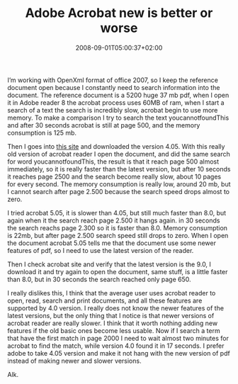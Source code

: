 ﻿---
title: "Adobe Acrobat new is better or worse"
description: ""
date: 2008-09-01T05:00:37+02:00
draft: false
tags: [Uncategorized]
categories: [General]
---
I’m working with OpenXml format of office 2007, so I keep the reference document open because I constantly need to search information into the document. The reference document is a 5200 huge 37 mb pdf, when I open it in Adobe reader 8 the acrobat process uses 60MB of ram, when I start a search of a text the search is incredibly slow, acrobat begin to use more memory. To make a comparison I try to search the text youcannotfoundThis and after 30 seconds acrobat is still at page 500, and the memory consumption is 125 mb.

Then I goes into [this site](http://www.oldapps.com/acrobat_reader.htm) and downloaded the version 4.05. With this really old version of acrobat reader I open the document, and did the same search for word youcannotfoundThis, the result is that it reach page 500 almost immediately, so it is really faster than the latest version, but after 10 seconds it reaches page 2500 and the search become really slow, about 10 pages for every second. The memory consumption is really low, around 20 mb, but I cannot search after page 2.500 because the search speed drops almost to zero.

I tried acrobat 5.05, it is slower than 4.05, but still much faster than 8.0, but again when it the search reach page 2.500 it hangs again. in 30 seconds the search reachs page 2.300 so it is faster than 8.0. Memory consumption is 22mb, but after page 2.500 search speed still drops to zero. When I open the document acrobat 5.05 tells me that the document use some newer features of pdf, so I need to use the latest version of the reader.

Then I check acrobat site and verify that the latest version is the 9.0, I download it and try again to open the document, same stuff, is a little faster than 8.0, but in 30 seconds the search reached only page 650.

I really dislikes this, I think that the average user uses acrobat reader to open, read, search and print documents, and all these features are supported by 4.0 version. I really does not know the newer features of the latest versions, but the only thing that I notice is that newer versions of acrobat reader are really slower. I think that it worth nothing adding new features if the old basic ones become less usable. Now if I search a term that have the first match in page 2000 I need to wait almost two minutes for acrobat to find the match, while version 4.0 found it in 17 seconds. I prefer adobe to take 4.05 version and make it not hang with the new version of pdf instead of making newer and slower versions.

Alk.
